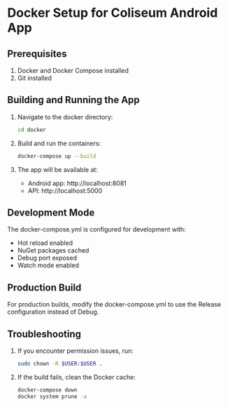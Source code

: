 # Docker Setup for Coliseum Android App

## Prerequisites

1. Docker and Docker Compose installed
2. Git installed

## Building and Running the App

1. Navigate to the docker directory:
   ```bash
   cd docker
   ```

2. Build and run the containers:
   ```bash
   docker-compose up --build
   ```

3. The app will be available at:
   - Android app: http://localhost:8081
   - API: http://localhost:5000

## Development Mode

The docker-compose.yml is configured for development with:
- Hot reload enabled
- NuGet packages cached
- Debug port exposed
- Watch mode enabled

## Production Build

For production builds, modify the docker-compose.yml to use the Release configuration instead of Debug.

## Troubleshooting

1. If you encounter permission issues, run:
   ```bash
   sudo chown -R $USER:$USER .
   ```

2. If the build fails, clean the Docker cache:
   ```bash
   docker-compose down
   docker system prune -a
   ```
